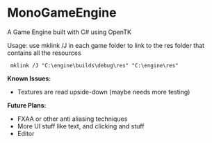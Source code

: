 # MonoGameEngine
A Game Engine built with C# using OpenTK

Usage:
use mklink /J in each game folder to link to the res folder that contains all the resources

```
 mklink /J "C:\engine\builds\debug\res" "C:\engine\res"
```

**Known Issues:**
- Textures are read upside-down (maybe needs more testing)

**Future Plans:**

- FXAA or other anti aliasing techniques
- More UI stuff like text, and clicking and stuff
- Editor
